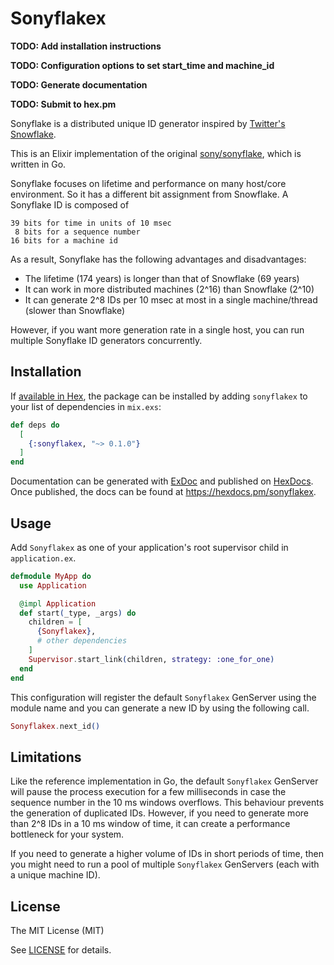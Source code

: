 # Sonyflakex

**TODO: Add installation instructions**

**TODO: Configuration options to set start_time and machine_id**

**TODO: Generate documentation**

**TODO: Submit to hex.pm**

Sonyflake is a distributed unique ID generator inspired by [Twitter's Snowflake](https://blog.twitter.com/2010/announcing-snowflake).  

This is an Elixir implementation of the original [sony/sonyflake](https://github.com/sony/sonyflake), which is written in Go.

Sonyflake focuses on lifetime and performance on many host/core environment.
So it has a different bit assignment from Snowflake.
A Sonyflake ID is composed of

    39 bits for time in units of 10 msec
     8 bits for a sequence number
    16 bits for a machine id

As a result, Sonyflake has the following advantages and disadvantages:

- The lifetime (174 years) is longer than that of Snowflake (69 years)
- It can work in more distributed machines (2^16) than Snowflake (2^10)
- It can generate 2^8 IDs per 10 msec at most in a single machine/thread (slower than Snowflake)

However, if you want more generation rate in a single host,
you can run multiple Sonyflake ID generators concurrently.

## Installation

If [available in Hex](https://hex.pm/docs/publish), the package can be installed
by adding `sonyflakex` to your list of dependencies in `mix.exs`:

```elixir
def deps do
  [
    {:sonyflakex, "~> 0.1.0"}
  ]
end
```

Documentation can be generated with [ExDoc](https://github.com/elixir-lang/ex_doc)
and published on [HexDocs](https://hexdocs.pm). Once published, the docs can
be found at <https://hexdocs.pm/sonyflakex>.

## Usage

Add `Sonyflakex` as one of your application's root supervisor child in `application.ex`.

```elixir
defmodule MyApp do
  use Application

  @impl Application
  def start(_type, _args) do
    children = [
      {Sonyflakex},
      # other dependencies 
    ]
    Supervisor.start_link(children, strategy: :one_for_one)
  end
end
```

This configuration will register the default `Sonyflakex` GenServer using the module name and you can generate a new ID by using the following call.

```elixir
Sonyflakex.next_id()
```

## Limitations

Like the reference implementation in Go, the default `Sonyflakex` GenServer will pause the process execution for a few milliseconds in case the sequence number in the 10 ms windows overflows. This behaviour prevents the generation of duplicated IDs. However, if you need to generate more than 2^8 IDs in a 10 ms window of time, it can create a performance bottleneck for your system.

If you need to generate a higher volume of IDs in short periods of time, then you might need to run a pool of multiple `Sonyflakex` GenServers (each with a unique machine ID).

## License

The MIT License (MIT)

See [LICENSE](https://github.com/elciok/sonyflakex/blob/main/LICENSE) for details.
